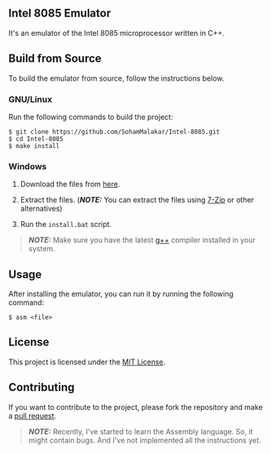 ## Intel 8085 Emulator

It's an emulator of the Intel 8085 microprocessor written in C++.

## Build from Source

To build the emulator from source, follow the instructions below.

### GNU/Linux

Run the following commands to build the project:

```
$ git clone https://github.com/SohamMalakar/Intel-8085.git
$ cd Intel-8085
$ make install
```

### Windows

1. Download the files from [here](https://github.com/SohamMalakar/Intel-8085/archive/refs/heads/master.zip).

2. Extract the files. (**_NOTE:_** You can extract the files using [7-Zip](https://www.7-zip.org/) or other alternatives)

3. Run the `install.bat` script.

> **_NOTE:_** Make sure you have the latest [g++](https://winlibs.com/) compiler installed in your system.

## Usage

After installing the emulator, you can run it by running the following command:

```
$ asm <file>
```

## License

This project is licensed under the [MIT License](https://github.com/SohamMalakar/Intel-8085/blob/master/LICENSE).

## Contributing

If you want to contribute to the project, please fork the repository and make a [pull request](https://github.com/SohamMalakar/Intel-8085/pulls).

> **_NOTE:_** Recently, I've started to learn the Assembly language. So, it might contain bugs. And I've not implemented all the instructions yet.
